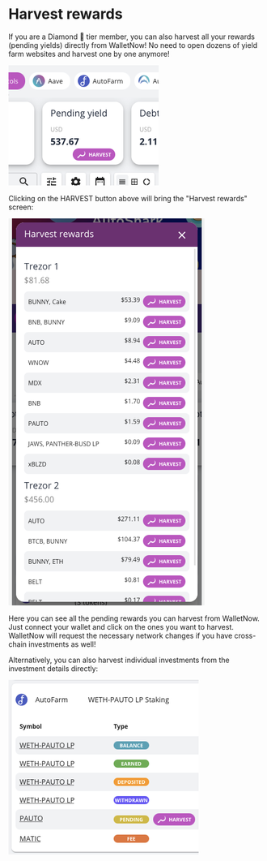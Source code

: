 # Harvest rewards

If you are a Diamond 💎  tier member, you can also harvest all your rewards (pending yields) directly from WalletNow! No need to open dozens of yield farm websites and harvest one by one anymore!

![](<../.gitbook/assets/image (75).png>)

Clicking on the HARVEST button above will bring the "Harvest rewards" screen:

![](<../.gitbook/assets/image (74).png>)

Here you can see all the pending rewards you can harvest from WalletNow. Just connect your wallet and click on the ones you want to harvest. WalletNow will request the necessary network changes if you have cross-chain investments as well!

Alternatively, you can also harvest individual investments from the investment details directly:

![](<../.gitbook/assets/image (76) (1).png>)
